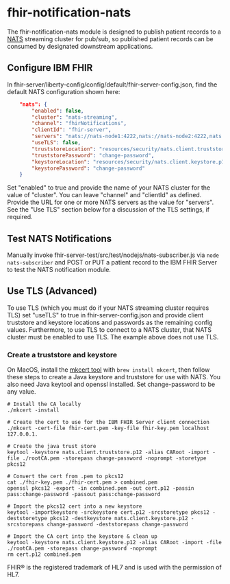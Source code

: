 # fhir-notification-nats

The fhir-notification-nats module is designed to publish patient records to a [NATS](http://nats.io) streaming cluster for pub/sub, so published patient records can be consumed by designated downstream applications.  

## Configure IBM FHIR
In fhir-server/liberty-config/config/default/fhir-server-config.json, find the default NATS configuration shown here:  

```json
    "nats": {
        "enabled": false,
        "cluster": "nats-streaming",
        "channel": "fhirNotifications",
        "clientId": "fhir-server",
        "servers": "nats://nats-node1:4222,nats://nats-node2:4222,nats://nats-node3:4222",
        "useTLS": false,
        "truststoreLocation": "resources/security/nats.client.truststore.p12",
        "truststorePassword": "change-password",
        "keystoreLocation": "resources/security/nats.client.keystore.p12",
        "keystorePassword": "change-password"
    }
```
 
Set "enabled" to true and provide the name of your NATS cluster for the value of "cluster".  You can leave "channel" and "clientId" as defined.  Provide the URL for one or more NATS servers as the value for "servers". See the "Use TLS" section below for a discussion of the TLS settings, if required.  

## Test NATS Notifications
Manually invoke fhir-server-test/src/test/nodejs/nats-subscriber.js via `node nats-subscriber` and POST or PUT a patient record to the IBM FHIR Server to test the NATS notification module.

## Use TLS (Advanced)
To use TLS (which you must do if your NATS streaming cluster requires TLS) set "useTLS" to true in fhir-server-config.json and provide client truststore and keystore locations and passwords as the remaining config values.  Furthermore, to use TLS to connect to a NATS cluster, that NATS cluster must be enabled to use TLS.  The example above does not use TLS.

### Create a truststore and keystore

On MacOS, install the [mkcert tool](https://github.com/FiloSottile/mkcert) with `brew install mkcert`, then follow these steps to create a Java keystore and truststore for use with NATS.  You also need Java keytool and openssl installed. Set change-password to be any value. 

```shell
# Install the CA locally
./mkcert -install 
 
# Create the cert to use for the IBM FHIR Server client connection
./mkcert -cert-file fhir-cert.pem -key-file fhir-key.pem localhost 127.0.0.1. 

# Create the java trust store
keytool -keystore nats.client.truststore.p12 -alias CARoot -import -file ./rootCA.pem -storepass change-password -noprompt -storetype pkcs12

# Convert the cert from .pem to pkcs12
cat ./fhir-key.pem ./fhir-cert.pem > combined.pem
openssl pkcs12 -export -in combined.pem -out cert.p12 -passin pass:change-password -passout pass:change-password

# Import the pkcs12 cert into a new keystore
keytool -importkeystore -srckeystore cert.p12 -srcstoretype pkcs12 -deststoretype pkcs12 -destkeystore nats.client.keystore.p12 -srcstorepass change-password -deststorepass change-password

# Import the CA cert into the keystore & clean up
keytool -keystore nats.client.keystore.p12 -alias CARoot -import -file ./rootCA.pem -storepass change-password -noprompt
rm cert.p12 combined.pem  
```
  
FHIR® is the registered trademark of HL7 and is used with the permission of HL7.